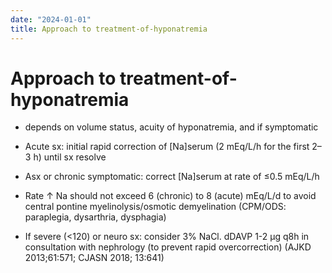 ```yaml
---
date: "2024-01-01"
title: Approach to treatment-of-hyponatremia
---
```


# Approach to treatment-of-hyponatremia

* depends on volume status, acuity of hyponatremia, and if symptomatic

* Acute sx: initial rapid correction of [Na]serum (2 mEq/L/h for the first 2–3 h) until sx resolve

* Asx or chronic symptomatic: correct [Na]serum at rate of ≤0.5 mEq/L/h

* Rate ↑ Na should not exceed 6 (chronic) to 8 (acute) mEq/L/d to avoid central pontine myelinolysis/osmotic demyelination (CPM/ODS: paraplegia, dysarthria, dysphagia)

* If severe (<120) or neuro sx: consider 3% NaCl. dDAVP 1-2 µg q8h in consultation with nephrology (to prevent rapid overcorrection) (AJKD 2013;61:571; CJASN 2018; 13:641)
